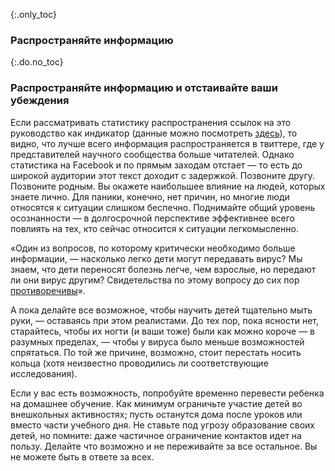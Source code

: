 {:.only_toc}
### Распространяйте информацию

{:.do.no_toc}
### Распространяйте информацию и отстаивайте ваши убеждения

Если рассматривать статистику распространения ссылок на это руководство как индикатор (данные можно посмотреть [здесь](bit.ly/corona-guidance+)), то видно, что лучше всего информация распространяется в твиттере, где у представителей научного сообщества больше читателей. Однако статистика на Facebook и по прямым заходам отстает — то есть до широкой аудитории этот текст доходит с задержкой. Позвоните другу. Позвоните родным. Вы окажете наибольшее влияние на людей, которых знаете лично. Для паники, конечно, нет причин, но многие люди относятся к ситуации слишком беспечно. Поднимайте общий уровень осознанности — в долгосрочной перспективе эффективнее всего повлиять на тех, кто сейчас относится к ситуации легкомысленно.

«Один из вопросов, по которому критически необходимо больше информации, — насколько легко дети могут передавать вирус? Мы знаем, что дети переносят болезнь легче, чем взрослые, но передают ли они вирус другим? Свидетельства по этому вопросу до сих пор [противоречивы](https://twitter.com/joshmich/status/1236286986161356801)».

А пока делайте все возможное, чтобы научить детей тщательно мыть руки, — оставаясь при этом реалистами. До тех пор, пока ясности нет, старайтесь, чтобы их ногти (и ваши тоже) были как можно короче — в разумных пределах, — чтобы у вируса было меньше возможностей спрятаться. По той же причине, возможно, стоит перестать носить кольца (хотя неизвестно проводились ли соответствующие исследования).

Если у вас есть возможность, попробуйте временно перевести ребенка на домашнее обучение. Как минимум ограничьте участие детей во внешкольных активностях; пусть останутся дома после уроков или вместо части учебного дня. Не ставьте под угрозу образование своих детей, но помните: даже частичное ограничение контактов идет на пользу. Делайте что возможно и не переживайте за все остальное. Вы не можете быть в ответе за всех.
